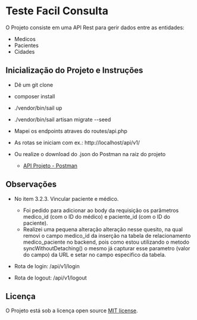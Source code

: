 # Teste Facil Consulta

O Projeto consiste em uma API Rest para gerir dados entre as entidades:

-   Medicos
-   Pacientes
-   Cidades

## Inicialização do Projeto e Instruções

-   Dê um git clone
-   composer install
-   ./vendor/bin/sail up
-   ./vendor/bin/sail artisan migrate --seed

-   Mapei os endpoints atraves do routes/api.php
-   As rotas se iniciam com ex.: http://localhost/api/v1/
-   Ou realize o download do .json do Postman na raiz do projeto
    -   [API Projeto - Postman](https://github.com/diegolisboadev/teste_facil_consulta/blob/master/Api%20Teste%20Facil%20Consulta.postman_collection.json)

## Observações

-   No item 3.2.3. Vincular paciente e médico.

    -   Foi pedido para adicionar ao body da requisição os parâmetros medico_id (com o ID do médico) e
        paciente_id (com o ID do paciente).
    -   Realizei uma pequena alteração alteração nesse quesito, na qual removi o campo medico_id da inserção na
        tabela de relacionamento medico_paciente no backend, pois como estou utilizando o metodo syncWithoutDetaching()
        o mesmo já capturar esse parametro (valor do campo) da URL e setar no campo especifico da tabela.

-   Rota de login: /api/v1/login
-   Rota de logout: /api/v1/logout

## Licença

O Projeto está sob a licença open source [MIT license](https://opensource.org/licenses/MIT).
